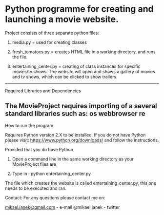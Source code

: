 # Python programme for creating and launching a movie website.

Project consists of three separate python files:
1. media.py = used for creating classes

2. fresh_tomatoes.py = creates HTML file in a working directory, and runs the file.

3. entertaining_center.py = creating of class instances for specific movies/tv shows. 
The website will open and shows a gallery of movies and tv shows, which can be clicked to show trailers.

------------------------------------------------------------
Required Libraries and Dependencies

The MovieProject requires importing of a several standard libraries such as:
os
webbrowser
re
------------------------------------------------------------
How to run the program

Requires Python version 2.X to be installed.
If you do not have Python please visit: 
https://www.python.org/downloads/ and follow the instructions.

Provided that you do have Python
1. Open a command line in the same working directory as your MovieProject files are 

2. Type in : python entertaining_center.py

The file which creates the website is called entertaining_center.py, this one needs to be executed
and ran.



Contact:
For any questions please contact me on:

mikael.janek@gmail.com	- e-mail
@mikael.janek - twitter

